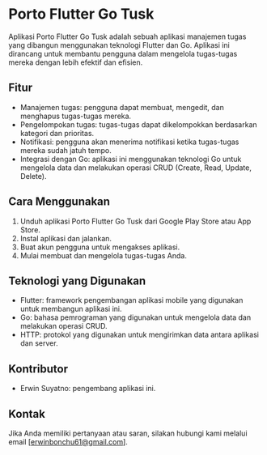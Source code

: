 

# Porto Flutter Go Tusk

Aplikasi Porto Flutter Go Tusk adalah sebuah aplikasi manajemen tugas yang dibangun menggunakan teknologi Flutter dan Go. Aplikasi ini dirancang untuk membantu pengguna dalam mengelola tugas-tugas mereka dengan lebih efektif dan efisien.

## Fitur

* Manajemen tugas: pengguna dapat membuat, mengedit, dan menghapus tugas-tugas mereka.
* Pengelompokan tugas: tugas-tugas dapat dikelompokkan berdasarkan kategori dan prioritas.
* Notifikasi: pengguna akan menerima notifikasi ketika tugas-tugas mereka sudah jatuh tempo.
* Integrasi dengan Go: aplikasi ini menggunakan teknologi Go untuk mengelola data dan melakukan operasi CRUD (Create, Read, Update, Delete).

## Cara Menggunakan

1. Unduh aplikasi Porto Flutter Go Tusk dari Google Play Store atau App Store.
2. Instal aplikasi dan jalankan.
3. Buat akun pengguna untuk mengakses aplikasi.
4. Mulai membuat dan mengelola tugas-tugas Anda.

## Teknologi yang Digunakan

* Flutter: framework pengembangan aplikasi mobile yang digunakan untuk membangun aplikasi ini.
* Go: bahasa pemrograman yang digunakan untuk mengelola data dan melakukan operasi CRUD.
* HTTP: protokol yang digunakan untuk mengirimkan data antara aplikasi dan server.

## Kontributor

* Erwin Suyatno: pengembang aplikasi ini.

## Kontak

Jika Anda memiliki pertanyaan atau saran, silakan hubungi kami melalui email [erwinbonchu61@gmail.com].